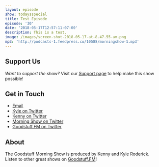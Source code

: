 ```yaml
---
layout: episode
show: todaysspecial
title: Test Episode
episode: '30'
date: '2018-05-17T12:57:11-07:00'
description: This is a test.
image: /images/screen-shot-2018-05-17-at-8.47.55-am.png
mp3: 'http://podcasts-1.feedpress.co/10588/morningshow-1.mp3'
---
```



## Support Us
*Want to support the show?* Visit our [Support page](https://goodstuff.fm/support) to help make this show possible!

## Get in Touch
* [Email](mailto:kyle@goodstuff.fm)
* [Kyle on Twitter](http://twitter.com/dogburps)
* [Kenny on Twitter](http://twitter.com/pizzarobotics)
* [Morning Show on Twitter](http://twitter.com/morningshowam)
* [Goodstuff.FM on Twitter](http://twitter.com/goodstufffm)

## About
The Goodstuff Morning Show is produced by Kenny and Kyle Roderick. Listen to other great shows on [Goodstuff.FM](http://goodstuff.fm/shows)!
